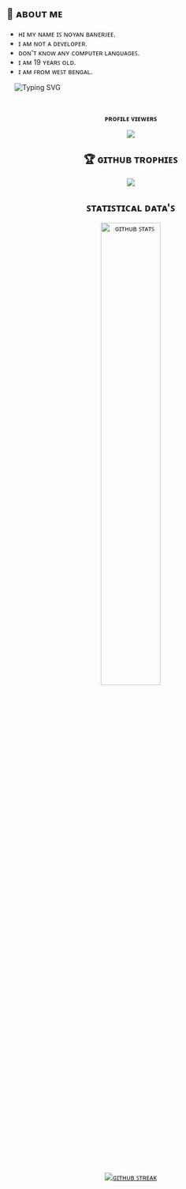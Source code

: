 ## 🚀 ᴀʙᴏᴜᴛ ᴍᴇ

- ʜɪ ᴍʏ ɴᴀᴍᴇ ɪꜱ ɴᴏʏᴀɴ ʙᴀɴᴇʀᴊᴇᴇ.
- ɪ ᴀᴍ ɴᴏᴛ ᴀ ᴅᴇᴠᴇʟᴏᴘᴇʀ.
- ᴅᴏɴ'ᴛ ᴋɴᴏᴡ ᴀɴʏ ᴄᴏᴍᴘᴜᴛᴇʀ ʟᴀɴɢᴜᴀɢᴇꜱ.
- ɪ ᴀᴍ 19 ʏᴇᴀʀꜱ ᴏʟᴅ.
- ɪ ᴀᴍ ꜰʀᴏᴍ ᴡᴇꜱᴛ ʙᴇɴɢᴀʟ.

&nbsp;   &nbsp;  ![Typing SVG](https://readme-typing-svg.herokuapp.com/?lines=ʙᴀᴍ+ʙʜᴏʟᴇ+😊;ᴡᴇʟᴄᴏᴍᴇ+ᴛᴏ+ᴍʏ+ᴘʀᴏꜰɪʟᴇ.;ʙᴏʟᴏ+ʜᴀʀ+ʜᴀʀ+ᴍᴀʜᴀᴅᴇᴠ.)


<div align="center">
<br><p align="center"><b>ᴘʀᴏꜰɪʟᴇ ᴠɪᴇᴡᴇʀꜱ</b></p>  
<p align="center"><img align="center" src="https://profile-counter.glitch.me/{NBBotz}/count.svg"/></p> 

## 🏆 ɢɪᴛʜᴜʙ ᴛʀᴏᴘʜɪᴇꜱ
![](https://github-profile-trophy.vercel.app/?username=NBBotz&theme=radical&no-frame=false&no-bg=true&margin-w=4)


## ꜱᴛᴀᴛɪꜱᴛɪᴄᴀʟ ᴅᴀᴛᴀ'ꜱ

<p align="center">
  <img width="49%" src="https://github-readme-stats.vercel.app/api?username=NBBotz&show_icons=true&line_height=37&locale=en&bg_color=0d1117&text_color=ffffff"
       alt="ɢɪᴛʜᴜʙ ꜱᴛᴀᴛꜱ" />
  
</p>

[![ɢɪᴛʜᴜʙ ꜱᴛʀᴇᴀᴋ](https://streak-stats.demolab.com/?user=NBbotz&theme=green_nur)](https://git.io/streak-stats)



